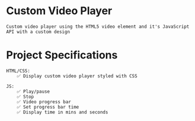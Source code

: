 # Custom Video Player

    Custom video player using the HTML5 video element and it's JavaScript API with a custom design

# Project Specifications

    HTML/CSS:
        ✅ Display custom video player styled with CSS

    JS:
        ✅ Play/pause
        ✅ Stop
        ✅ Video progress bar
        ✅ Set progress bar time
        ✅ Display time in mins and seconds
